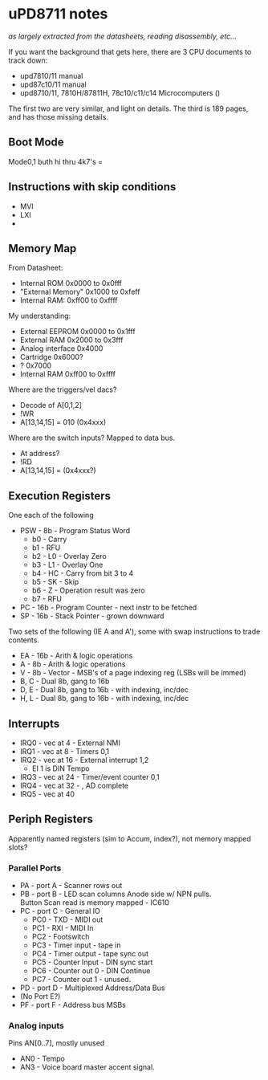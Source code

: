 # uPD8711 notes

_as largely extracted from the datasheets, reading disassembly, etc..._

If you want the background that gets here, there are 3 CPU documents to track down:

* upd7810/11 manual
* upd87c10/11 manual
* upd8710/11, 7810H/87811H, 78c10/c11/c14 Microcomputers ()

The first two are very similar, and light on details.  The third is 189 pages, and has those missing details.

## Boot Mode

Mode0,1 buth hi thru 4k7's =

## Instructions with skip conditions

* MVI
* LXI
*

## Memory Map

From Datasheet:
* Internal ROM 0x0000 to 0x0fff
* "External Memory" 0x1000 to 0xfeff
* Internal RAM: 0xff00 to 0xffff

My understanding:
* External EEPROM 0x0000 to 0x1fff
* External RAM    0x2000 to 0x3fff
* Analog interface 0x4000
* Cartridge 0x6000?
* ? 0x7000
* Internal RAM    0xff00 to 0xffff

Where are the triggers/vel dacs?

* Decode of A[0,1,2]
* !WR
* A[13,14,15] = 010 (0x4xxx)

Where are the switch inputs?  Mapped to data bus.

* At address?
* !RD
* A[13,14,15] = (0x4xxx?)

## Execution Registers

One each of the following

* PSW - 8b - Program Status Word
   * b0 - Carry
   * b1 - RFU
   * b2 - L0 - Overlay Zero
   * b3 - L1 - Overlay One
   * b4 - HC - Carry from bit 3 to 4
   * b5 - SK - Skip
   * b6 - Z - Operation result was zero
   * b7 - RFU
* PC - 16b - Program Counter - next instr to be fetched
* SP - 16b - Stack Pointer - grown downward

Two sets of the following (IE A and A'), some with swap instructions to trade contents.

* EA - 16b - Arith & logic operations
* A - 8b - Arith & logic operations
* V - 8b - Vector - MSB's of a page indexing reg (LSBs will be immed)
* B, C - Dual 8b, gang to 16b
* D, E - Dual 8b, gang to 16b - with indexing, inc/dec
* H, L - Dual 8b, gang to 16b - with indexing, inc/dec


## Interrupts

* IRQ0 - vec at 4 - External NMI
* IRQ1 - vec at 8 - Timers 0,1
* IRQ2 - vec at 16 - External interrupt 1,2
   * EI 1 is DIN Tempo
* IRQ3 - vec at 24 - Timer/event counter 0,1
* IRQ4 - vec at 32 - , AD complete
* IRQ5 - vec at 40



## Periph Registers

Apparently named registers (sim to Accum, index?), not memory mapped slots?

### Parallel Ports

* PA - port A - Scanner rows out
* PB - port B - LED scan columns Anode side w/ NPN pulls.</br>
 Button Scan read is memory mapped - IC610
* PC - port C - General IO
	* PC0 - TXD - MIDI out
	* PC1 - RXI -  MIDI In
	* PC2 - Footswitch
	* PC3 - Timer input - tape in
	* PC4 - Timer output - tape sync out
	* PC5 - Counter Input - DIN sync start
	* PC6	- Counter out 0 - DIN Continue
	* PC7 - Counter out 1 - unused.
* PD - port D - Multiplexed Address/Data Bus
* (No Port E?)
* PF - port F - Address bus MSBs

### Analog inputs

Pins AN[0..7], mostly unused

* AN0 - Tempo
* AN3 - Voice board master accent signal.
